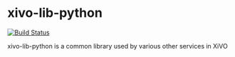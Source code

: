 xivo-lib-python
=========
[![Build Status](https://travis-ci.org/xivo-pbx/xivo-lib-python.png?branch=master)](https://travis-ci.org/xivo-pbx/xivo-lib-python)

xivo-lib-python is a common library used by various other services in XiVO
